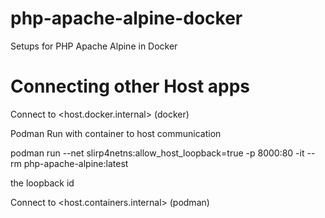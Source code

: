 # php-apache-alpine-docker
Setups for PHP Apache Alpine in Docker


# Connecting other Host apps

Connect to <host.docker.internal> (docker)

Podman Run with container to host communication

podman run --net slirp4netns:allow_host_loopback=true -p 8000:80 -it --rm php-apache-alpine:latest

the loopback id 

Connect to <host.containers.internal> (podman)
